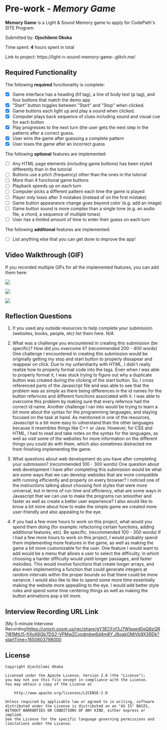 # Pre-work - *Memory Game*

**Memory Game** is a Light & Sound Memory game to apply for CodePath's SITE Program. 

Submitted by: **Ojochilemi Okoka**

Time spent: **4** hours spent in total

Link to project: https://light-n-sound-memory-game-.glitch.me/

## Required Functionality

The following **required** functionality is complete:

* [x] Game interface has a heading (h1 tag), a line of body text (p tag), and four buttons that match the demo app
* [x] "Start" button toggles between "Start" and "Stop" when clicked. 
* [x] Game buttons each light up and play a sound when clicked. 
* [x] Computer plays back sequence of clues including sound and visual cue for each button
* [x] Play progresses to the next turn (the user gets the next step in the pattern) after a correct guess. 
* [x] User wins the game after guessing a complete pattern
* [x] User loses the game after an incorrect guess

The following **optional** features are implemented:

* [ ] Any HTML page elements (including game buttons) has been styled differently than in the tutorial
* [ ] Buttons use a pitch (frequency) other than the ones in the tutorial
* [ ] More than 4 functional game buttons
* [ ] Playback speeds up on each turn
* [ ] Computer picks a different pattern each time the game is played
* [ ] Player only loses after 3 mistakes (instead of on the first mistake)
* [ ] Game button appearance change goes beyond color (e.g. add an image)
* [ ] Game button sound is more complex than a single tone (e.g. an audio file, a chord, a sequence of multiple tones)
* [ ] User has a limited amount of time to enter their guess on each turn

The following **additional** features are implemented:

- [ ] List anything else that you can get done to improve the app!

## Video Walkthrough (GIF)

If you recorded multiple GIFs for all the implemented features, you can add them here:

![](https://i.imgur.com/6nOBRwJ.gif)

![](https://i.imgur.com/bpWUsZR.gif)

![](https://i.imgur.com/U1aCNPX.gif)





## Reflection Questions
1. If you used any outside resources to help complete your submission (websites, books, people, etc) list them here. 
N/A

2. What was a challenge you encountered in creating this submission (be specific)? How did you overcome it? (recommended 200 - 400 words) 
One challenge I encountered in creating this submission would be originally getting my stop and start button to properly dissapear and reappear on click. Due to my unfamiliarity with HTML, I didn't really realize how to properly format code into the tags. Even when I was able to properly format it, I was stuck trying to figure out why a duplicate button was created during the clicking of the start button. So, I cross referenced parts of the Javascript file and was able to see that the problem was as simple as there being differences in the id names for the button refernces and different functions associated with it. I was able to overcome this problem by making sure that every refernce had the correct id name. Another challenge I ran into would be trying to learn a bit more about the syntax for the programming languages, and staying focused on the task at hand. As mentioned in one of the resources, Javascript is a bit more easy to udnerstand than the other languages because it resembles things like C++ or Java. However, for CSS and HTML, I had to read and take notes on the syntax for the languages, as well as visit some of the websites for more information on the different things you could do with them, which also sometimes distracted me from finishing implementing the game.

3. What questions about web development do you have after completing your submission? (recommended 100 - 300 words) 
One question about web development I have after completing this submission would be what are some ways that we can develop websites that are more compatible with running efficiently and properly on every browser? I noticed one of the instructions talking about choosing font styles that were more universal, but in terms of run time and efficiency, what are some ways in Javascript that we can use to make the programs run smoother and faster as well as create a better user experience? I also would like to know a bit more about how to make the simple game we created more user-friendly and also appealing to the eye.

4. If you had a few more hours to work on this project, what would you spend them doing (for example: refactoring certain functions, adding additional features, etc). Be specific. (recommended 100 - 300 words) 
If I had a few more hours to work on this project, I would probably spend them implementing more features in the game, as well as making the game a bit more customizable for the user. One feature I would want to add would be a menu that allows a user to select the difficulty, in which choosing a harder difficulty would yield longer passages, and faster melodies. This would involve functions that create longer arrays, and also even implementing a function that could generate integers at random intervals within the proper bounds so that there could be more variance. I would also like to like to spend some more time essentially making the website more appealling to the eye. I would add better style rules and spend some time centering things as well as making the button animations pop a bit more.



## Interview Recording URL Link

[My 5-minute Interview Recording]https://umich.zoom.us/rec/share/gY3ECFzf3J7WIpsed0qQ8zQR7I81MtU5-fjXoX6Qb7DS2-VPMwZCvodmbw6d4m8Y.J6oakOMiVb9X3RDk?startTime=1650603798000


## License

    Copyright Ojochilemi Okoka

    Licensed under the Apache License, Version 2.0 (the "License");
    you may not use this file except in compliance with the License.
    You may obtain a copy of the License at

        http://www.apache.org/licenses/LICENSE-2.0

    Unless required by applicable law or agreed to in writing, software
    distributed under the License is distributed on an "AS IS" BASIS,
    WITHOUT WARRANTIES OR CONDITIONS OF ANY KIND, either express or implied.
    See the License for the specific language governing permissions and
    limitations under the License.